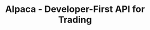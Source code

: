 ---
name: alpaca
host: alpaca.markets
origin: https://alpaca.markets
pathname: /
search: ''
href: https://alpaca.markets/
title: Alpaca - Developer-First API for Trading
ogTitle: Alpaca - Developer-First API for Trading
twitterTitle: Alpaca - Developer-First API for Trading
description: >-
  Alpaca's easy to use APIs allow developers and businesses to build apps, embed
  investing, and

  trade algorithms.
ogDescription: >-
  Alpaca's easy to use APIs allow developers and businesses to build apps, embed
  investing, and

  trade algorithms.
image: https://alpaca.markets/static/images/meta-image-homepage-crypto.png
ogImage: https://alpaca.markets/static/images/meta-image-homepage-crypto.png
twitterImage: ''
keywords: ''

---